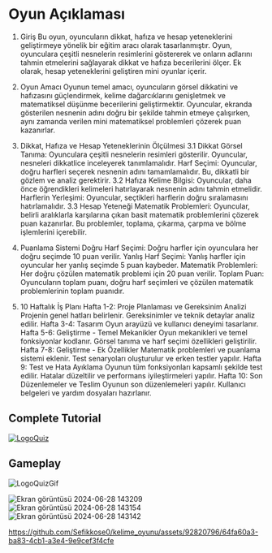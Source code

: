 # Oyun Açıklaması
 
1. Giriş
Bu oyun, oyuncuların dikkat, hafıza ve hesap yeteneklerini geliştirmeye yönelik bir eğitim aracı olarak tasarlanmıştır. Oyun, oyunculara çeşitli nesnelerin resimlerini göstererek ve onların adlarını tahmin etmelerini sağlayarak dikkat ve hafıza becerilerini ölçer. Ek olarak, hesap yeteneklerini geliştiren mini oyunlar içerir.

2. Oyun Amacı
Oyunun temel amacı, oyuncuların görsel dikkatini ve hafızasını güçlendirmek, kelime dağarcıklarını genişletmek ve matematiksel düşünme becerilerini geliştirmektir. Oyuncular, ekranda gösterilen nesnenin adını doğru bir şekilde tahmin etmeye çalışırken, aynı zamanda verilen mini matematiksel problemleri çözerek puan kazanırlar.

3. Dikkat, Hafıza ve Hesap Yeteneklerinin Ölçülmesi
3.1 Dikkat
Görsel Tanıma: Oyunculara çeşitli nesnelerin resimleri gösterilir. Oyuncular, nesneleri dikkatlice inceleyerek tanımlamalıdır.
Harf Seçimi: Oyuncular, doğru harfleri seçerek nesnenin adını tamamlamalıdır. Bu, dikkatli bir gözlem ve analiz gerektirir.
3.2 Hafıza
Kelime Bilgisi: Oyuncular, daha önce öğrendikleri kelimeleri hatırlayarak nesnenin adını tahmin etmelidir.
Harflerin Yerleşimi: Oyuncular, seçtikleri harflerin doğru sıralamasını hatırlamalıdır.
3.3 Hesap Yeteneği
Matematik Problemleri: Oyuncular, belirli aralıklarla karşılarına çıkan basit matematik problemlerini çözerek puan kazanırlar. Bu problemler, toplama, çıkarma, çarpma ve bölme işlemlerini içerebilir.
4. Puanlama Sistemi
Doğru Harf Seçimi: Doğru harfler için oyunculara her doğru seçimde 10 puan verilir.
Yanlış Harf Seçimi: Yanlış harfler için oyuncular her yanlış seçimde 5 puan kaybeder.
Matematik Problemleri: Her doğru çözülen matematik problemi için 20 puan verilir.
Toplam Puan: Oyuncuların toplam puanı, doğru harf seçimleri ve çözülen matematik problemlerinin toplam puanıdır.
5. 10 Haftalık İş Planı
Hafta 1-2: Proje Planlaması ve Gereksinim Analizi
Projenin genel hatları belirlenir.
Gereksinimler ve teknik detaylar analiz edilir.
Hafta 3-4: Tasarım
Oyun arayüzü ve kullanıcı deneyimi tasarlanır.
Hafta 5-6: Geliştirme - Temel Mekanikler
Oyun mekanikleri ve temel fonksiyonlar kodlanır.
Görsel tanıma ve harf seçimi özellikleri geliştirilir.
Hafta 7-8: Geliştirme - Ek Özellikler
Matematik problemleri ve puanlama sistemi eklenir.
Test senaryoları oluşturulur ve erken testler yapılır.
Hafta 9: Test ve Hata Ayıklama
Oyunun tüm fonksiyonları kapsamlı şekilde test edilir.
Hatalar düzeltilir ve performans iyileştirmeleri yapılır.
Hafta 10: Son Düzenlemeler ve Teslim
Oyunun son düzenlemeleri yapılır.
Kullanıcı belgeleri ve yardım dosyaları hazırlanır.


## Complete Tutorial
[![LogoQuiz](http://img.youtube.com/vi/VcxnSCADlGU/0.jpg)](http://www.youtube.com/watch?v=VcxnSCADlGU)

## Gameplay
![LogoQuizGif](http://i.giphy.com/Q5GD6qZQYSZ7JYxHgn.gif)

<div align="left">



![Ekran görüntüsü 2024-06-28 143209](https://github.com/Sefikkose0/kelime_oyunu/assets/92820796/d5f99d0d-2535-42b0-b3c3-09e70ca6ad32)
![Ekran görüntüsü 2024-06-28 143154](https://github.com/Sefikkose0/kelime_oyunu/assets/92820796/f3370a76-2c4c-4a7c-ad24-6b01c7faf12d)
![Ekran görüntüsü 2024-06-28 143142](https://github.com/Sefikkose0/kelime_oyunu/assets/92820796/ac68562b-d2d2-4934-bf86-23120b254d7e)


https://github.com/Sefikkose0/kelime_oyunu/assets/92820796/64fa60a3-ba83-4cb1-a3e4-9e9cef3f4cfe

